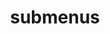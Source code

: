 ---
layout: page
title: submenus
nav: False
dropdown: False
# children: 
#     - title: publications
#       permalink: /publications/
#     - title: divider
#     - title: projects
#       permalink: /projects/
---